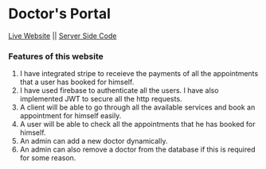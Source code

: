 # Doctor's Portal


[Live Website](https://doctors-portal-client.netlify.app/ "Go To Doctor's Portal")   ||   [Server Side Code](https://github.com/spartha343/doctors-portal-server 'See server side code in GitHub')

### Features of this website
1. I have integrated stripe to receieve the payments of all the appointments that a user has booked for himself.
2. I have used firebase to authenticate all the users. I have also implemented JWT to secure all the http requests.
3. A client will be able to go through all the available services and book an appointment for himself easily.
4. A user will be able to check all the appointments that he has booked for himself.
5. An admin can add a new doctor dynamically.
6. An admin can also remove a doctor from the database if this is required for some reason.
